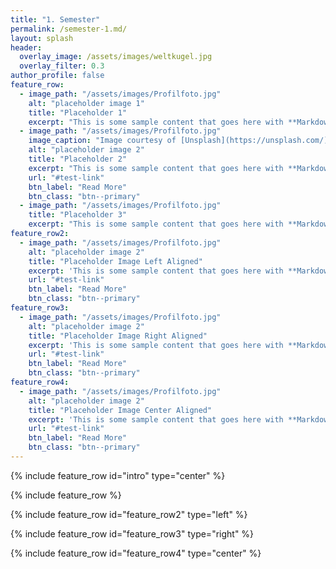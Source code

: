 ```yaml
---
title: "1. Semester"
permalink: /semester-1.md/
layout: splash
header:
  overlay_image: /assets/images/weltkugel.jpg
  overlay_filter: 0.3
author_profile: false
feature_row:
  - image_path: "/assets/images/Profilfoto.jpg" 
    alt: "placeholder image 1"
    title: "Placeholder 1"
    excerpt: "This is some sample content that goes here with **Markdown** formatting."
  - image_path: "/assets/images/Profilfoto.jpg" 
    image_caption: "Image courtesy of [Unsplash](https://unsplash.com/)"
    alt: "placeholder image 2"
    title: "Placeholder 2"
    excerpt: "This is some sample content that goes here with **Markdown** formatting."
    url: "#test-link"
    btn_label: "Read More"
    btn_class: "btn--primary"
  - image_path: "/assets/images/Profilfoto.jpg" 
    title: "Placeholder 3"
    excerpt: "This is some sample content that goes here with **Markdown** formatting."
feature_row2:
  - image_path: "/assets/images/Profilfoto.jpg" 
    alt: "placeholder image 2"
    title: "Placeholder Image Left Aligned"
    excerpt: 'This is some sample content that goes here with **Markdown** formatting. Left aligned with `type="left"`'
    url: "#test-link"
    btn_label: "Read More"
    btn_class: "btn--primary"
feature_row3:
  - image_path: "/assets/images/Profilfoto.jpg" 
    alt: "placeholder image 2"
    title: "Placeholder Image Right Aligned"
    excerpt: 'This is some sample content that goes here with **Markdown** formatting. Right aligned with `type="right"`'
    url: "#test-link"
    btn_label: "Read More"
    btn_class: "btn--primary"
feature_row4:
  - image_path: "/assets/images/Profilfoto.jpg" 
    alt: "placeholder image 2"
    title: "Placeholder Image Center Aligned"
    excerpt: 'This is some sample content that goes here with **Markdown** formatting. Centered with `type="center"`'
    url: "#test-link"
    btn_label: "Read More"
    btn_class: "btn--primary"
---
```


{% include feature_row id="intro" type="center" %}

{% include feature_row %}

{% include feature_row id="feature_row2" type="left" %}

{% include feature_row id="feature_row3" type="right" %}

{% include feature_row id="feature_row4" type="center" %}